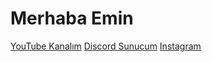 # Merhaba Emin

[YouTube Kanalım](https://www.youtube.com/channel/UCye3CYWsQjqkIlw3ZhwAT-A)
[Discord Sunucum](https://discord.gg/cGqzegNhXk)
[Instagram](https://www.instagram.com/winerqeminx/?hl=tr)
